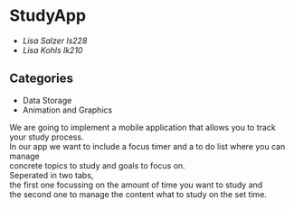 # StudyApp
* *Lisa Salzer ls228* 
* *Lisa Kohls lk210*

## Categories
* Data Storage
* Animation and Graphics

We are going to implement a mobile application that allows you to track your study process.\
In our app we want to include a focus timer and a to do list where you can manage\
concrete topics to study and goals to focus on.\
Seperated in two tabs,\
the first one focussing on the amount of time you want to study and\
the second one to manage the content what to study on the set time. 






